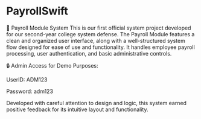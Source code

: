 # PayrollSwift
📌 Payroll Module System
This is our first official system project developed for our second-year college system defense. The Payroll Module features a clean and organized user interface, along with a well-structured system flow designed for ease of use and functionality. It handles employee payroll processing, user authentication, and basic administrative controls.

🔒 Admin Access for Demo Purposes:

UserID: ADM123

Password: adm123

Developed with careful attention to design and logic, this system earned positive feedback for its intuitive layout and functionality.

